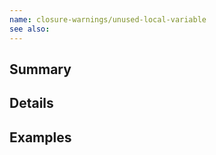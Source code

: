```yaml
---
name: closure-warnings/unused-local-variable
see also:
---
```


## Summary

## Details

## Examples
